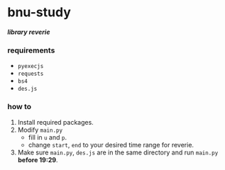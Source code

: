 # bnu-study
***library reverie***

### requirements

- `pyexecjs`
- `requests`
- `bs4`
- `des.js`

### how to

1. Install required packages.
2. Modify `main.py`
    - fill in `u` and `p`.
    - change `start`, `end` to your desired time range for reverie.
3. Make sure `main.py`, `des.js` are in the same directory and run `main.py` **before 19:29**.
